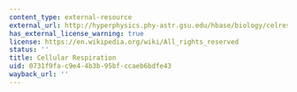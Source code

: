 ```yaml
---
content_type: external-resource
external_url: http://hyperphysics.phy-astr.gsu.edu/hbase/biology/celres.html
has_external_license_warning: true
license: https://en.wikipedia.org/wiki/All_rights_reserved
status: ''
title: Cellular Respiration
uid: 0731f9fa-c9e4-4b3b-95bf-ccaeb6bdfe43
wayback_url: ''
---
```

